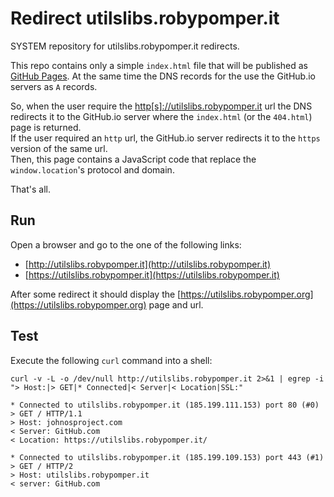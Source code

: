 # Redirect utilslibs.robypomper.it

SYSTEM repository for utilslibs.robypomper.it redirects.

This repo contains only a simple `index.html` file that will be published as
[GitHub Pages](https://pages.github.com/). At the same time the DNS records for
the  use the GitHub.io servers as `A` records.

So, when the user require the [http[s]://utilslibs.robypomper.it](https://utilslibs.robypomper.it)
url the DNS redirects it to the GitHub.io server where the `index.html` (or the
`404.html`) page is returned.<br/>
If the user required an `http` url, the GitHub.io server redirects it to the
`https` version of the same url.<br/>
Then, this page contains a JavaScript code that replace the `window.location`'s
protocol and domain.

That's all.


## Run

Open a browser and go to the one of the following links:
* [http://utilslibs.robypomper.it](http://utilslibs.robypomper.it)
* [https://utilslibs.robypomper.it](https://utilslibs.robypomper.it)

After some redirect it should display the [https://utilslibs.robypomper.org](https://utilslibs.robypomper.org)
page and url.


## Test

Execute the following `curl` command into a shell:

```shell
curl -v -L -o /dev/null http://utilslibs.robypomper.it 2>&1 | egrep -i "> Host:|> GET|* Connected|< Server|< Location|SSL:"

* Connected to utilslibs.robypomper.it (185.199.111.153) port 80 (#0)
> GET / HTTP/1.1
> Host: johnosproject.com
< Server: GitHub.com
< Location: https://utilslibs.robypomper.it/

* Connected to utilslibs.robypomper.it (185.199.109.153) port 443 (#1)
> GET / HTTP/2
> Host: utilslibs.robypomper.it
< server: GitHub.com
```

